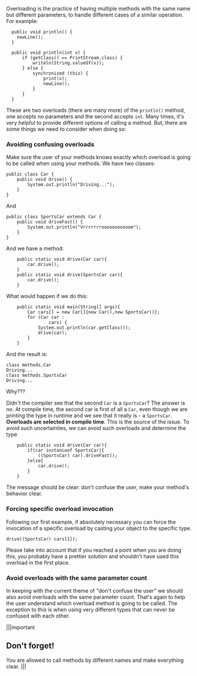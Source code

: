 Overloading is the practice of having multiple methods with the same name but different parameters, to handle different cases of a similar operation.
For example:
```
  public void println() {
    newLine();
  }

  public void println(int x) {
      if (getClass() == PrintStream.class) {
          writeln(String.valueOf(x));
      } else {
          synchronized (this) {
              print(x);
              newLine();
          }
      }
  }
```
These are two overloads (there are many more) of the `println()` method, one accepts no parameters and the second accepts `int`.
Many times, it's very helpful to provide different options of calling a method. But, there are some things we need to consider when doing so:
### Avoiding confusing overloads
Make sure the user of your methods knows exactly which overload is going to be called when using your methods.
We have two classes:
```
public class Car {
    public void drive() {
        System.out.println("Driving...");
    }
}

```
And
```
public class SportsCar extends Car {
    public void driveFast() {
        System.out.println("Vrrrrrrrooooooooooom");
    }
}

```

And we have a method:
```
    public static void drive(Car car){
        car.drive();
    }
    public static void drive(SportsCar car){
        car.drive();
    }
```
What would happen if we do this:
```
    public static void main(String[] args){
        Car cars[] = new Car[]{new Car(),new SportsCar()};
        for (Car car :
                cars) {
            System.out.println(car.getClass());
            drive(car);
        }
    }
```
And the result is:
```
class methods.Car
Driving...
class methods.SportsCar
Driving...
```
Why???

Didn't the compiler see that the second `Car` is a `SportsCar`?
The answer is no.
At compile time, the second car is first of all a `Car`, even though we are printing the type in runtime and we see that it really is - a `SportsCar`.
**Overloads are selected in compile time**. This is the source of the issue.
To avoid such uncertainties, we can avoid such overloads and determine the type 
```
    public static void drive(Car car){
        if(car instanceof SportsCar){
            ((SportsCar) car).driveFast();
        }else{
            car.drive();
        }
    }
```
The message should be clear: don't confuse the user, make your method's behavior clear.

### Forcing specific overload invocation
Following our first example, if absolutely necessary you can force the invocation of a specific overload by casting your object to the specific type.
```
drive((SportsCar) cars[1]);
```
Please take into account that if you reached a point when you are doing this, you probably have a prettier solution and shouldn't have used this overload in the first place.

### Avoid overloads with the same parameter count
In keeping with the current theme of "don't confuse the user" we should also avoid overloads with the same parameter count.
That's again to help the user understand which overload method is going to be called.
The exception to this is when using very different types that can never be confused with each other.

|||important
## Don't forget! 
You are allowed to call methods by different names and make everything clear.
|||


